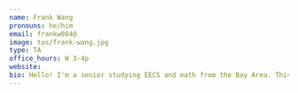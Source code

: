 ```yaml
---
name: Frank Wang
pronouns: he/him
email: frankw084@
image: tas/frank-wang.jpg
type: TA
office_hours: W 3-4p
website: 
bio: Hello! I'm a senior studying EECS and math from the Bay Area. This is my 3rd time TAing 70 but the first time I've had the chance to write a bio - I'm both nervous and excited! Outside of academics, I like Steph Curry, @foodieefrank, Lauv, running, airline meal desserts, the city of Berkeley, and chili oil.&nbsp;Academically, I like CS 70. 
---
```

